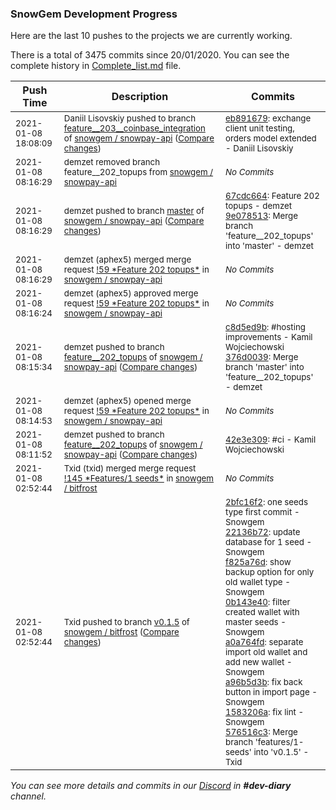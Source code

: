 
### SnowGem Development Progress

Here are the last 10 pushes to the projects we are currently working.

There is a total of 3475 commits since 20/01/2020. You can see the complete history in
 [Complete_list.md](Complete_list.md) file.

| Push Time | Description | Commits |
| --- | --- | --- |
| <sub>2021-01-08 18:08:09</sub> | <sub>Daniil Lisovskiy pushed to branch [feature\_\_203\_\_coinbase\_integration](https://gitlab.com/snowgem/snowpay-api/commits/feature__203__coinbase_integration) of [snowgem / snowpay\-api](https://gitlab.com/snowgem/snowpay-api) ([Compare changes](https://gitlab.com/snowgem/snowpay-api/compare/cad656378dda202f004052e52d9dc57546261096...eb891679d2d6cb38710b9475d62d2b29ea91a569))</sub> | <sub>[eb891679](https://gitlab.com/snowgem/snowpay-api/-/commit/eb891679d2d6cb38710b9475d62d2b29ea91a569): exchange client unit testing, orders model extended - Daniil Lisovskiy</sub> |
| <sub>2021-01-08 08:16:29</sub> | <sub>demzet removed branch feature__202_topups from [snowgem / snowpay\-api](https://gitlab.com/snowgem/snowpay-api)</sub> | <sub>_No Commits_</sub> |
| <sub>2021-01-08 08:16:29</sub> | <sub>demzet pushed to branch [master](https://gitlab.com/snowgem/snowpay-api/commits/master) of [snowgem / snowpay\-api](https://gitlab.com/snowgem/snowpay-api) ([Compare changes](https://gitlab.com/snowgem/snowpay-api/compare/c8d5ed9b3a588fc77aa7d201f4c9ef168b4c873f...9e078513c5bee7c8f592ddfdc339b9a763ab8072))</sub> | <sub>[67cdc664](https://gitlab.com/snowgem/snowpay-api/-/commit/67cdc6640de1758b656eeb5db5517f617fbb4b21): Feature  202 topups - demzet<br>[9e078513](https://gitlab.com/snowgem/snowpay-api/-/commit/9e078513c5bee7c8f592ddfdc339b9a763ab8072): Merge branch 'feature__202_topups' into 'master' - demzet</sub> |
| <sub>2021-01-08 08:16:29</sub> | <sub>demzet (aphex5) merged merge request [\!59 \*Feature  202 topups\*](https://gitlab.com/snowgem/snowpay-api/-/merge_requests/59) in [snowgem / snowpay\-api](https://gitlab.com/snowgem/snowpay-api)</sub> | <sub>_No Commits_</sub> |
| <sub>2021-01-08 08:16:24</sub> | <sub>demzet (aphex5) approved merge request [\!59 \*Feature  202 topups\*](https://gitlab.com/snowgem/snowpay-api/-/merge_requests/59) in [snowgem / snowpay\-api](https://gitlab.com/snowgem/snowpay-api)</sub> | <sub>_No Commits_</sub> |
| <sub>2021-01-08 08:15:34</sub> | <sub>demzet pushed to branch [feature\_\_202\_topups](https://gitlab.com/snowgem/snowpay-api/commits/feature__202_topups) of [snowgem / snowpay\-api](https://gitlab.com/snowgem/snowpay-api) ([Compare changes](https://gitlab.com/snowgem/snowpay-api/compare/42e3e3098037a0ede2b6508c0cd106b9fe35d11c...376d00397975f154f9e2f57e657f5b20bda48f6d))</sub> | <sub>[c8d5ed9b](https://gitlab.com/snowgem/snowpay-api/-/commit/c8d5ed9b3a588fc77aa7d201f4c9ef168b4c873f): #hosting improvements - Kamil Wojciechowski<br>[376d0039](https://gitlab.com/snowgem/snowpay-api/-/commit/376d00397975f154f9e2f57e657f5b20bda48f6d): Merge branch 'master' into 'feature__202_topups' - demzet</sub> |
| <sub>2021-01-08 08:14:53</sub> | <sub>demzet (aphex5) opened merge request [\!59 \*Feature  202 topups\*](https://gitlab.com/snowgem/snowpay-api/-/merge_requests/59) in [snowgem / snowpay\-api](https://gitlab.com/snowgem/snowpay-api)</sub> | <sub>_No Commits_</sub> |
| <sub>2021-01-08 08:11:52</sub> | <sub>demzet pushed to branch [feature\_\_202\_topups](https://gitlab.com/snowgem/snowpay-api/commits/feature__202_topups) of [snowgem / snowpay\-api](https://gitlab.com/snowgem/snowpay-api) ([Compare changes](https://gitlab.com/snowgem/snowpay-api/compare/f336ee7d08824b767eba338c60d450b443b6cbfb...42e3e3098037a0ede2b6508c0cd106b9fe35d11c))</sub> | <sub>[42e3e309](https://gitlab.com/snowgem/snowpay-api/-/commit/42e3e3098037a0ede2b6508c0cd106b9fe35d11c): #ci - Kamil Wojciechowski</sub> |
| <sub>2021-01-08 02:52:44</sub> | <sub>Txid (txid) merged merge request [\!145 \*Features/1 seeds\*](https://gitlab.com/snowgem/bitfrost/-/merge_requests/145) in [snowgem / bitfrost](https://gitlab.com/snowgem/bitfrost)</sub> | <sub>_No Commits_</sub> |
| <sub>2021-01-08 02:52:44</sub> | <sub>Txid pushed to branch [v0\.1\.5](https://gitlab.com/snowgem/bitfrost/commits/v0.1.5) of [snowgem / bitfrost](https://gitlab.com/snowgem/bitfrost) ([Compare changes](https://gitlab.com/snowgem/bitfrost/compare/890891adec6cff1906f1fa55900eb58fc2cd4ea1...576516c3db1f0a3131cf6dfffc436b5ad6488ee0))</sub> | <sub>[2bfc16f2](https://gitlab.com/snowgem/bitfrost/-/commit/2bfc16f2b0f078cdc9b12b8182d1d4de3497625b): one seeds type first commit - Snowgem<br>[22136b72](https://gitlab.com/snowgem/bitfrost/-/commit/22136b72b22ee08c92e8dbd65869fa620d168b02): update database for 1 seed - Snowgem<br>[f825a76d](https://gitlab.com/snowgem/bitfrost/-/commit/f825a76d0723c79e39ac06c5c15ea2d209bdf63c): show backup option for only old wallet type - Snowgem<br>[0b143e40](https://gitlab.com/snowgem/bitfrost/-/commit/0b143e409e167e987766ddab8a3019794f253c56): filter created wallet with master seeds - Snowgem<br>[a0a764fd](https://gitlab.com/snowgem/bitfrost/-/commit/a0a764fd7940aee4090c54bab31b2c0b611c40e5): separate import old wallet and add new wallet - Snowgem<br>[a96b5d3b](https://gitlab.com/snowgem/bitfrost/-/commit/a96b5d3b78b571efa9194a7512e53d2e32202d0e): fix back button in import page - Snowgem<br>[1583206a](https://gitlab.com/snowgem/bitfrost/-/commit/1583206ac7d1addaec46acea4570954c6a653321): fix lint - Snowgem<br>[576516c3](https://gitlab.com/snowgem/bitfrost/-/commit/576516c3db1f0a3131cf6dfffc436b5ad6488ee0): Merge branch 'features/1-seeds' into 'v0.1.5' - Txid</sub> |

_You can see more details and commits in our [Discord](https://discord.gg/zumGnbg) in **#dev-diary** channel._
